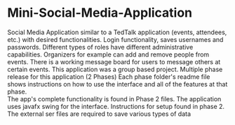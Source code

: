 # Mini-Social-Media-Application
Social Media Application similar to a TedTalk application (events, attendees, etc.) with desired functionalities.
Login functionality, saves usernames and passwords.
Different types of roles have different administrative capabilities. Organizers for example can add and remove people from events. 
There is a working message board for users to message others at certain events.
This application was a group based project.
Multiple phase release for this application (2 Phases)
Each phase folder's readme file shows instructions on how to use the interface and all of the features at that phase.  
The app's complete functionality is found in Phase 2 files. The application uses javafx swing for the interface. Instructions for setup found in phase 2.
The external ser files are required to save various types of data
